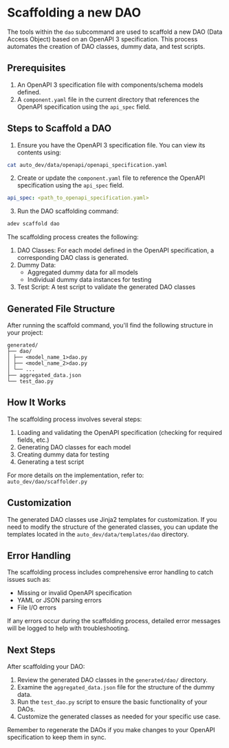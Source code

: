 # Scaffolding a new DAO

The tools within the `dao` subcommand are used to scaffold a new DAO (Data Access Object) based on an OpenAPI 3 specification. This process automates the creation of DAO classes, dummy data, and test scripts.

## Prerequisites

1. An OpenAPI 3 specification file with components/schema models defined.
2. A `component.yaml` file in the current directory that references the OpenAPI specification using the `api_spec` field.

## Steps to Scaffold a DAO

1. Ensure you have the OpenAPI 3 specification file. You can view its contents using:

```bash
cat auto_dev/data/openapi/openapi_specification.yaml
```

2. Create or update the `component.yaml` file to reference the OpenAPI specification using the `api_spec` field.

```yaml
api_spec: <path_to_openapi_specification.yaml>
```

3. Run the DAO scaffolding command:

```bash
adev scaffold dao
```

The scaffolding process creates the following:

1. DAO Classes: For each model defined in the OpenAPI specification, a corresponding DAO class is generated.
2. Dummy Data: 
   - Aggregated dummy data for all models
   - Individual dummy data instances for testing
3. Test Script: A test script to validate the generated DAO classes

## Generated File Structure

After running the scaffold command, you'll find the following structure in your project:

```
generated/
├── dao/
│ ├── <model_name_1>dao.py
│ ├── <model_name_2>dao.py
│ └── ...
├── aggregated_data.json
└── test_dao.py
```

## How It Works

The scaffolding process involves several steps:

1. Loading and validating the OpenAPI specification (checking for required fields, etc.)
2. Generating DAO classes for each model
3. Creating dummy data for testing
4. Generating a test script

For more details on the implementation, refer to:
`auto_dev/dao/scaffolder.py`

## Customization

The generated DAO classes use Jinja2 templates for customization. If you need to modify the structure of the generated classes, you can update the templates located in the `auto_dev/data/templates/dao` directory.

## Error Handling

The scaffolding process includes comprehensive error handling to catch issues such as:
- Missing or invalid OpenAPI specification
- YAML or JSON parsing errors
- File I/O errors

If any errors occur during the scaffolding process, detailed error messages will be logged to help with troubleshooting.

## Next Steps

After scaffolding your DAO:

1. Review the generated DAO classes in the `generated/dao/` directory.
2. Examine the `aggregated_data.json` file for the structure of the dummy data.
3. Run the `test_dao.py` script to ensure the basic functionality of your DAOs.
4. Customize the generated classes as needed for your specific use case.

Remember to regenerate the DAOs if you make changes to your OpenAPI specification to keep them in sync.